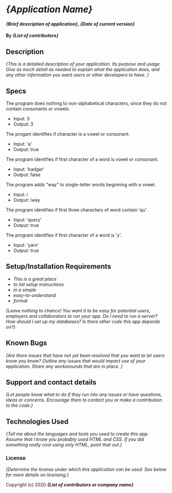 # _{Application Name}_

#### _{Brief description of application}, {Date of current version}_

#### By _**{List of contributors}**_

## Description

_{This is a detailed description of your application. Its purpose and usage.  Give as much detail as needed to explain what the application does, and any other information you want users or other developers to have. }_

## Specs

The program does nothing to non-alphabetical characters, since they do not contain consonants or vowels.
  * Input: 3
  * Output: 3

  The progam identifies if character is a vowel or consonant.
  * Input: 'a'
  * Output: true

  The program identifies if first character of a word is vowel or consonant.
  * Input: 'badger'
  * Output: false

The program adds "way" to single-letter words beginning with a vowel.
  * Input: i
  * Output: iway

The program identifies if first three characters of word contain 'qu'.
  * Input: 'query'
  * Output: true

The program identifies if first character of a word is 'y'.
  * Input: 'yarn'
  * Output: true


## Setup/Installation Requirements

* _This is a great place_
* _to list setup instructions_
* _in a simple_
* _easy-to-understand_
* _format_

_{Leave nothing to chance! You want it to be easy for potential users, employers and collaborators to run your app. Do I need to run a server? How should I set up my databases? Is there other code this app depends on?}_

## Known Bugs

_{Are there issues that have not yet been resolved that you want to let users know you know?  Outline any issues that would impact use of your application.  Share any workarounds that are in place. }_

## Support and contact details

_{Let people know what to do if they run into any issues or have questions, ideas or concerns.  Encourage them to contact you or make a contribution to the code.}_

## Technologies Used

_{Tell me about the languages and tools you used to create this app. Assume that I know you probably used HTML and CSS. If you did something really cool using only HTML, point that out.}_

### License

*{Determine the license under which this application can be used.  See below for more details on licensing.}*

Copyright (c) 2020 **_{List of contributors or company name}_**